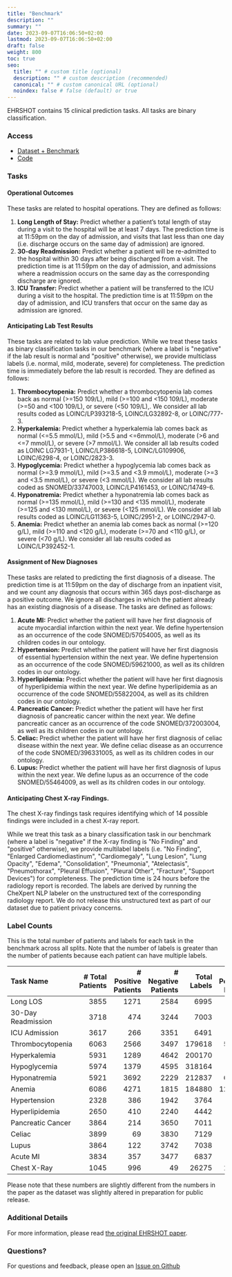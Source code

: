 ```yaml
---
title: "Benchmark"
description: ""
summary: ""
date: 2023-09-07T16:06:50+02:00
lastmod: 2023-09-07T16:06:50+02:00
draft: false
weight: 800
toc: true
seo:
  title: "" # custom title (optional)
  description: "" # custom description (recommended)
  canonical: "" # custom canonical URL (optional)
  noindex: false # false (default) or true
---
```


EHRSHOT contains 15 clinical prediction tasks. All tasks are binary classification.

### Access

* [Dataset + Benchmark](https://redivis.com/datasets/53gc-8rhx41kgt)
* [Code](https://github.com/som-shahlab/ehrshot-benchmark/) 

### Tasks

#### Operational Outcomes

These tasks are related to hospital operations. They are defined as follows:

1. **Long Length of Stay:** Predict whether a patient’s total length of stay during a visit to the hospital will be at least 7 days. The prediction time is at 11:59pm on the day of admission, and visits that last less than one day (i.e. discharge occurs on the same day of admission) are ignored.
2. **30-day Readmission:** Predict whether a patient will be re-admitted to the hospital within 30 days after being discharged from a visit. The prediction time is at 11:59pm on the day of admission, and admissions where a readmission occurs on the same day as the corresponding discharge are ignored.
3. **ICU Transfer:** Predict whether a patient will be transferred to the ICU during a visit to the hospital. The prediction time is at 11:59pm on the day of admission, and ICU transfers that occur on the same day as admission are ignored.

#### Anticipating Lab Test Results

These tasks are related to lab value prediction. While we treat these tasks as binary classification tasks in our benchmark (where a label is "negative" if the lab result is normal and "positive" otherwise), we provide multiclass labels (i.e. normal, mild, moderate, severe) for completeness. The prediction time is immediately before the lab result is recorded. They are defined as follows:

1. **Thrombocytopenia:** Predict whether a thrombocytopenia lab comes back as normal (>=150 109/L), mild (>=100 and <150 109/L), moderate (>=50 and <100 109/L), or severe (<50 109/L),. We consider all lab results coded as LOINC/LP393218-5, LOINC/LG32892-8, or LOINC/777-3.
2. **Hyperkalemia:** Predict whether a hyperkalemia lab comes back as normal (<=5.5 mmol/L), mild (>5.5 and <=6mmol/L), moderate (>6 and <=7 mmol/L), or severe (>7 mmol/L). We consider all lab results coded as LOINC LG7931-1, LOINC/LP386618-5, LOINC/LG109906, LOINC/6298-4, or LOINC/2823-3.
3. **Hypoglycemia:** Predict whether a hypoglycemia lab comes back as normal (>=3.9 mmol/L), mild (>=3.5 and <3.9 mmol/L), moderate (>=3 and <3.5 mmol/L), or severe (<3 mmol/L). We consider all lab results coded as SNOMED/33747003, LOINC/LP4161453, or LOINC/14749-6.
4. **Hyponatremia:** Predict whether a hyponatremia lab comes back as normal (>=135 mmol/L), mild (>=130 and <135 mmol/L), moderate (>=125 and <130 mmol/L), or severe (<125 mmol/L). We consider all lab results coded as LOINC/LG11363-5, LOINC/2951-2, or LOINC/2947-0.
5. **Anemia:** Predict whether an anemia lab comes back as normal (>=120 g/L), mild (>=110 and <120 g/L), moderate (>=70 and <110 g/L), or severe (<70 g/L). We consider all lab results coded as LOINC/LP392452-1.

#### Assignment of New Diagnoses

These tasks are related to predicting the first diagnosis of a disease. The prediction time is at 11:59pm on the day of discharge from an inpatient visit, and we count any diagnosis that occurs within 365 days post-discharge as a positive outcome. We ignore all discharges in which the patient already has an existing diagnosis of a disease. The tasks are defined as follows:

1. **Acute MI:** Predict whether the patient will have her first diagnosis of acute myocardial infarction within the next year. We define hypertension as an occurrence of the code SNOMED/57054005, as well as its children codes in our ontology.
1. **Hypertension:** Predict whether the patient will have her first diagnosis of essential hypertension within the next year. We define hypertension as an occurrence of the code SNOMED/59621000, as well as its children codes in our ontology.
2. **Hyperlipidemia:** Predict whether the patient will have her first diagnosis of hyperlipidemia within the next year. We define hyperlipidemia as an occurrence of the code SNOMED/55822004, as well as its children codes in our ontology.
3. **Pancreatic Cancer:** Predict whether the patient will have her first diagnosis of pancreatic cancer within the next year. We define pancreatic cancer as an occurrence of the code SNOMED/372003004, as well as its children codes in our ontology.
4. **Celiac:** Predict whether the patient will have her first diagnosis of celiac disease within the next year. We define celiac disease as an occurrence of the code SNOMED/396331005, as well as its children codes in our ontology.
5. **Lupus:** Predict whether the patient will have her first diagnosis of lupus within the next year. We define lupus as an occurrence of the code SNOMED/55464009, as well as its children codes in our ontology.

#### Anticipating Chest X-ray Findings. 

The chest X-ray findings task requires identifying which of 14 possible findings were included in a chest X-ray report. 

While we treat this task as a binary classification task in our benchmark (where a label is "negative" if the X-ray finding is "No Finding" and "positive" otherwise), we provide multilabel labels (i.e. "No Finding", "Enlarged Cardiomediastinum", "Cardiomegaly", "Lung Lesion", "Lung Opacity", "Edema", "Consolidation", "Pneumonia", "Atelectasis", "Pneumothorax", "Pleural Effusion", "Pleural Other", "Fracture", "Support Devices") for completeness. The prediction time is 24 hours before the radiology report is recorded. The labels are derived by running the CheXpert NLP labeler on the unstructured text of the corresponding radiology report. We do not release this unstructured text as part of our dataset due to patient privacy concerns.

### Label Counts

This is the total number of patients and labels for each task in the benchmark across all splits. Note that the number of labels is greater than the number of patients because each patient can have multiple labels.

| Task Name            | # Total Patients | # Positive Patients | # Negative Patients | Total Labels | # Positive Labels | # Negative Labels | Label Prevalence |
|:-------------------|-------------:|----------------------:|----------------------:|-----------:|--------------------:|--------------------:|-------------------:|
| Long LOS           |         3855 |                  1271 |                  2584 |       6995 |                1767 |                5228 |          0.252609  |
| 30-Day Readmission |         3718 |                   474 |                  3244 |       7003 |                 911 |                6092 |          0.130087  |
| ICU Admission      |         3617 |                   266 |                  3351 |       6491 |                 290 |                6201 |          0.0446772 |
| Thrombocytopenia   |         6063 |                  2566 |                  3497 |     179618 |               59718 |              119900 |          0.332472  |
| Hyperkalemia       |         5931 |                  1289 |                  4642 |     200170 |                4769 |              195401 |          0.0238247 |
| Hypoglycemia       |         5974 |                  1379 |                  4595 |     318164 |                4721 |              313443 |          0.0148383 |
| Hyponatremia       |         5921 |                  3692 |                  2229 |     212837 |               60708 |              152129 |          0.285232  |
| Anemia             |         6086 |                  4271 |                  1815 |     184880 |              127496 |               57384 |          0.689615  |
| Hypertension       |         2328 |                   386 |                  1942 |       3764 |                 516 |                3248 |          0.137088  |
| Hyperlipidemia     |         2650 |                   410 |                  2240 |       4442 |                 566 |                3876 |          0.12742   |
| Pancreatic Cancer  |         3864 |                   214 |                  3650 |       7011 |                 264 |                6747 |          0.0376551 |
| Celiac             |         3899 |                    69 |                  3830 |       7129 |                  94 |                7035 |          0.0131856 |
| Lupus              |         3864 |                   122 |                  3742 |       7038 |                 157 |                6881 |          0.0223075 |
| Acute MI           |         3834 |                   357 |                  3477 |       6837 |                 464 |                6373 |          0.067866  |
| Chest X-Ray        |         1045 |                   996 |                    49 |      26275 |               17203 |                9072 |          0.654729   |

Please note that these numbers are slightly different from the numbers in the paper as the dataset was slightly altered in preparation for public release.


### Additional Details

For more information, please read [the original EHRSHOT paper](https://arxiv.org/abs/2307.02028).

### Questions?

For questions and feedback, please open an [Issue on Github](https://github.com/som-shahlab/ehrshot-benchmark/)